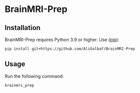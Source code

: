 # BrainMRI-Prep

## Installation
BrainMRI-Prep requires Python 3.9 or higher. Use ([pip](https://pip.pypa.io/en/stable/)):
```shell
pip install git+https://github.com/AliGolbaf/BrainMRI-Prep
```
## Usage
Run the following command:
```shell
brainmri_prep
```
